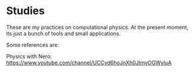 # Studies

These are my practices on computational physics. At the present moment, its just a bunch of tools and small applications.

Some references are:

Physics with Nero: https://www.youtube.com/channel/UCCyd6hoJnXh0JtmvOGWyluA
